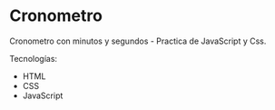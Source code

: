 # Cronometro

Cronometro con minutos y segundos - Practica de JavaScript y Css.

Tecnologías:
- HTML
- CSS
- JavaScript

